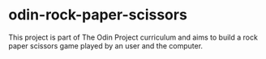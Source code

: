 # odin-rock-paper-scissors
This project is part of The Odin Project curriculum and aims to build a rock paper scissors game played by an user and the computer.
